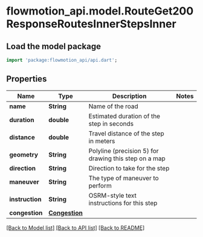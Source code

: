 # flowmotion_api.model.RouteGet200ResponseRoutesInnerStepsInner

## Load the model package
```dart
import 'package:flowmotion_api/api.dart';
```

## Properties
Name | Type | Description | Notes
------------ | ------------- | ------------- | -------------
**name** | **String** | Name of the road | 
**duration** | **double** | Estimated duration of the step in seconds | 
**distance** | **double** | Travel distance of the step in meters | 
**geometry** | **String** | Polyline (precision 5) for drawing this step on a map | 
**direction** | **String** | Direction to take for the step | 
**maneuver** | **String** | The type of maneuver to perform | 
**instruction** | **String** | OSRM-style text instructions for this step | 
**congestion** | [**Congestion**](Congestion.md) |  | 

[[Back to Model list]](../README.md#documentation-for-models) [[Back to API list]](../README.md#documentation-for-api-endpoints) [[Back to README]](../README.md)


